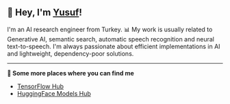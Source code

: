 ## 👋 Hey, I'm [Yusuf](https://www.linkedin.com/in/yusufsarigoz)!

I'm an AI research engineer from Turkey. 📊 My work is usually related to Generative AI, semantic search, automatic speech recognition and neural text-to-speech. I'm always passionate about efficient implementations in AI and lightweight, dependency-poor solutions.

---

**🤙 Some more places where you can find me**
- [TensorFlow Hub](https://tfhub.dev/monatis)
- [HuggingFace Models Hub](https://huggingface.co/mys)
